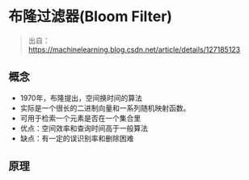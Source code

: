 # 布隆过滤器(Bloom Filter)

> 出自： https://machinelearning.blog.csdn.net/article/details/127185123



## 概念

- 1970年，布隆提出，空间换时间的算法
- 实际是一个很长的二进制向量和一系列随机映射函数。
- 可用于检索一个元素是否在一个集合里
- 优点：空间效率和查询时间高于一般算法
- 缺点：有一定的误识别率和删除困难



## 原理

